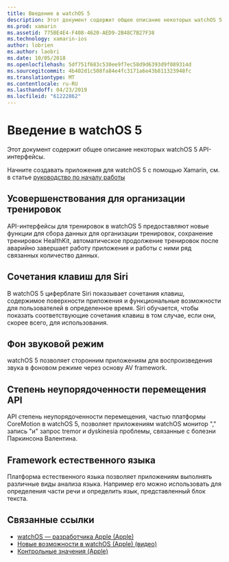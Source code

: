 ```yaml
---
title: Введение в watchOS 5
description: Этот документ содержит общее описание некоторых watchOS 5 API-интерфейсы для Xamarin.
ms.prod: xamarin
ms.assetid: 775BE4E4-F408-4620-AED9-2B48C7B27F38
ms.technology: xamarin-ios
author: lobrien
ms.author: laobri
ms.date: 10/05/2018
ms.openlocfilehash: 5df751f683c530ee9f7ec58d9d6393d9f089314d
ms.sourcegitcommit: 4b402d1c508fa84e4fc3171a6e43b811323948fc
ms.translationtype: MT
ms.contentlocale: ru-RU
ms.lasthandoff: 04/23/2019
ms.locfileid: "61222862"
---
```

# <a name="introduction-to-watchos-5"></a>Введение в watchOS 5

Этот документ содержит общее описание некоторых watchOS 5 API-интерфейсы.

Начните создавать приложения для watchOS 5 с помощью Xamarin, см. в статье [руководство по началу работы](~/ios/platform/introduction-to-ios12/get-started.md)

## <a name="workout-improvements"></a>Усовершенствования для организации тренировок

API-интерфейсы для тренировок в watchOS 5 предоставляют новые функции для сбора данных для организации тренировок, сохранение тренировок HealthKit, автоматическое продолжение тренировок после аварийно завершает работу приложения и работы с ними ряд связанных количество данных.

## <a name="siri-shortcuts"></a>Сочетания клавиш для Siri

В watchOS 5 циферблате Siri показывает сочетания клавиш, содержимое поверхности приложения и функциональные возможности для пользователей в определенное время. Siri обучается, чтобы показать соответствующие сочетания клавиш в том случае, если они, скорее всего, для использования.

## <a name="background-audio-mode"></a>Фон звуковой режим

watchOS 5 позволяет сторонним приложениям для воспроизведения звука в фоновом режиме через основу AV framework.

## <a name="movement-disorder-api"></a>Степень неупорядоченности перемещения API

API степень неупорядоченности перемещения, частью платформы CoreMotion в watchOS 5, позволяет приложениям watchOS монитор "," запись "и" запрос tremor и dyskinesia проблемы, связанные с болезни Паркинсона Валентина.

## <a name="natural-language-framework"></a>Framework естественного языка

Платформа естественного языка позволяет приложениям выполнять различные виды анализа языка. Например его можно использовать для определения части речи и определить язык, представленный блок текста.

## <a name="related-links"></a>Связанные ссылки

- [watchOS — разработчика Apple (Apple)](https://developer.apple.com/watchOS/)
- [Новые возможности в watchOS (Apple) (видео)](https://developer.apple.com/videos/play/wwdc2018/206/)
- [Контрольные значения (Apple)](https://www.apple.com/watch/)
